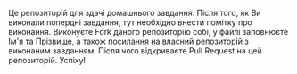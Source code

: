 Це репозиторій для здачі домашнього завдання.
Після того, як Ви виконали попердні завдання, тут необхідно внести помітку про виконання.
Виконуєте Fork даного репозиторію собі, у файлі заповнюєте Ім'я та Прізвище, а також посилання на власний репозиторій з виконаним завданням.
Після чого відкриваєте Pull Request на цей репозиторій.
Успіху!

